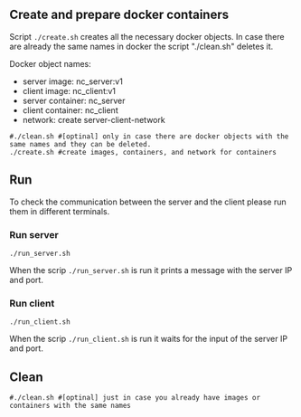 ## Create and prepare docker containers
Script `./create.sh` creates all the necessary docker objects. In case there are already the same names in docker the script "./clean.sh" deletes it.

Docker object names:
* server image: nc_server:v1
* client image: nc_client:v1
* server container: nc_server
* client container: nc_client
* network: create server-client-network

``` 
#./clean.sh #[optinal] only in case there are docker objects with the same names and they can be deleted.
./create.sh #create images, containers, and network for containers
```
## Run
To check the communication between the server and the client please run them in different terminals.
### Run server
```
./run_server.sh
```
When the scrip `./run_server.sh` is run it prints a message with the server IP and port. 
### Run client
```
./run_client.sh
```
When the scrip `./run_client.sh` is run it waits for the input of the server IP and port.
## Clean
```
#./clean.sh #[optinal] just in case you already have images or containers with the same names
```
